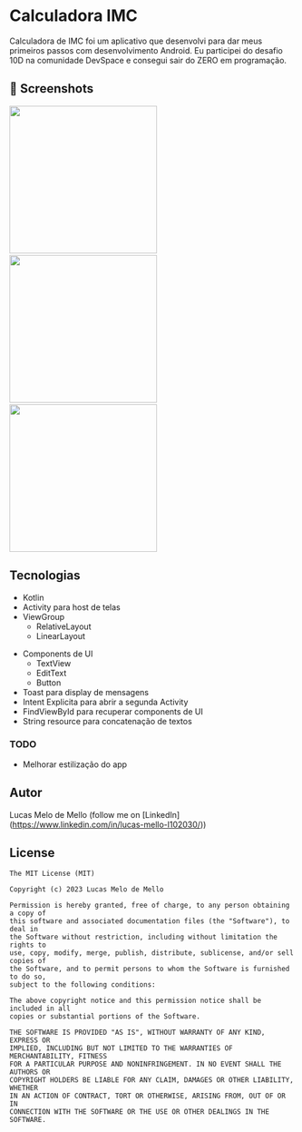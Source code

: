 # Calculadora IMC
Calculadora de IMC foi um aplicativo que desenvolvi para dar meus primeiros passos com desenvolvimento Android. Eu participei do desafio 10D na comunidade DevSpace e consegui sair do ZERO em programação. 



## :camera_flash: Screenshots
<!-- You can add more screenshots here if you like -->

<img src="https://github.com/lucasmmello03/CalculadoraIMC/assets/153960734/27792782-37e9-4f22-95d3-dce603590c52" width="260">&emsp;<img src="https://github.com/lucasmmello03/CalculadoraIMC/assets/153960734/8a816e35-0df3-41f7-8694-0bb6943ef63c" width="260">&emsp;<img src="https://github.com/lucasmmello03/CalculadoraIMC/assets/153960734/3d2f20e3-4186-4f95-b329-6be28310dad8" width="260">


## Tecnologias
* Kotlin
* Activity para host de telas
* ViewGroup
    * RelativeLayout
    * LinearLayout
- Components de UI
    - TextView
    - EditText
    - Button
- Toast para display de mensagens
- Intent Explicita para abrir a segunda Activity
- FindViewById para recuperar components de UI
- String resource para concatenação de textos


### TODO
- Melhorar estilização do app

## Autor
Lucas Melo de Mello (follow me on [LinkedIn] (https://www.linkedin.com/in/lucas-mello-l102030/))

## License
```
The MIT License (MIT)

Copyright (c) 2023 Lucas Melo de Mello

Permission is hereby granted, free of charge, to any person obtaining a copy of
this software and associated documentation files (the "Software"), to deal in
the Software without restriction, including without limitation the rights to
use, copy, modify, merge, publish, distribute, sublicense, and/or sell copies of
the Software, and to permit persons to whom the Software is furnished to do so,
subject to the following conditions:

The above copyright notice and this permission notice shall be included in all
copies or substantial portions of the Software.

THE SOFTWARE IS PROVIDED "AS IS", WITHOUT WARRANTY OF ANY KIND, EXPRESS OR
IMPLIED, INCLUDING BUT NOT LIMITED TO THE WARRANTIES OF MERCHANTABILITY, FITNESS
FOR A PARTICULAR PURPOSE AND NONINFRINGEMENT. IN NO EVENT SHALL THE AUTHORS OR
COPYRIGHT HOLDERS BE LIABLE FOR ANY CLAIM, DAMAGES OR OTHER LIABILITY, WHETHER
IN AN ACTION OF CONTRACT, TORT OR OTHERWISE, ARISING FROM, OUT OF OR IN
CONNECTION WITH THE SOFTWARE OR THE USE OR OTHER DEALINGS IN THE SOFTWARE.
```
